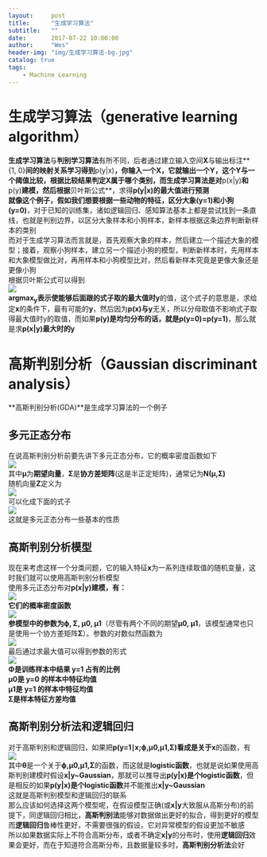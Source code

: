 ```yaml
---
layout:     post
title:      "生成学习算法"
subtitle:   ""
date:       2017-07-22 10:00:00
author:     "Wes"
header-img: "img/生成学习算法-bg.jpg"
catalog: true
tags:
    - Machine Learning
---
```


# 生成学习算法（generative learning algorithm）

**生成学习算法**与**判别学习算法**有所不同，后者通过建立输入空间**X**与输出标注**{1, 0}**间的映射关系学习得到**p(y|x)**，你输入一个X，它就输出一个Y，这个Y与一个阈值比较，根据比较结果判定X属于哪个类别，而生成学习算法是对**p(x|y)**和**p(y)**建模，然后根据**贝叶斯公式**，求得**p(y|x)**的最大值进行预测  
就像这个例子，假如我们想要根据一些动物的特征，区分大象**(y=1)**和小狗**(y=0)**，对于已知的训练集，诸如逻辑回归、感知算法基本上都是尝试找到一条直线，也就是判别边界，以区分大象样本和小狗样本，新样本根据这条边界判断新样本的类别  
而对于生成学习算法而言就是，首先观察大象的样本，然后建立一个描述大象的模型；接着，观察小狗样本，建立另一个描述小狗的模型，判断新样本时，先用样本和大象模型做比对，再用样本和小狗模型比对，然后看新样本究竟是更像大象还是更像小狗  
根据贝叶斯公式可以得到  
![](https://aswz.github.io/asserts/img/生成学习算法/求贝叶斯极大似然.gif)  
**argmax<sub>y</sub>**表示使能够后面跟的式子取的最大值时**y**的值，这个式子的意思是，求给定**x**的条件下，最有可能的**y**，然后因为**p(x)**与**y**无关，所以分母取值不影响式子取得最大值时y的取值，而如果**p(y)**是均匀分布的话，就是**p(y=0)=p(y=1)**，那么就是求**p(x|y)**最大时的**y**  

# 高斯判别分析（Gaussian discriminant analysis）

**高斯判别分析(GDA)**是生成学习算法的一个例子  

## 多元正态分布

在说高斯判别分析前要先讲下多元正态分布，它的概率密度函数如下  
![](https://aswz.github.io/asserts/img/生成学习算法/多元正态分布.gif)  
其中**μ**为**期望向量**，**Σ**是**协方差矩阵**(这是半正定矩阵)，通常记为**N(μ,Σ)**  
随机向量**Z**定义为  
![](http://协方差矩阵.gif)  
可以化成下面的式子  
![](http://协方差矩阵简化.gif)  
这就是多元正态分布一些基本的性质  

## 高斯判别分析模型

现在来考虑这样一个分类问题，它的输入特征**x**为一系列连续取值的随机变量，这时我们就可以使用高斯判别分析模型  
使用多元正态分布对**p(x|y)**建模，有：  
![](http://高斯判别模型.gif)  
它们的概率密度函数  
![](高斯判别分析模型分布.gif)  
参模型中的参数为**ϕ, Σ, μ0, μ1**（尽管有两个不同的期望**μ0, μ1**，该模型通常也只是使用一个协方差矩阵**Σ**）。参数的对数似然函数为  
![](参数对数似然函数.gif)  
最后通过求最大值可以得到参数的形式  
![](参数似然极大值.gif)  
**Φ是训练样本中结果 y=1 占有的比例**  
**μ0是 y=0 的样本中特征均值**  
**μ1是 y=1 的样本中特征均值**  
**Σ是样本特征方差均值**  

## 高斯判别分析法和逻辑回归

对于高斯判别和逻辑回归，如果把**p(y=1∣x;ϕ,μ0,μ1,Σ)**看成是关于**x**的函数，有  
![](高斯判别和逻辑回归.gif)  
其中**θ**是一个关于**ϕ,μ0,μ1,Σ**的函数，而这就是**logistic函数**，也就是说如果使用高斯判别建模时假设**x|y~Gaussian**，那就可以推导出**p(y|x)**是个**logistic函数**，但是相反的如果**p(y|x)**是个**logistic函数**并不能推出**x|y~Gaussian**  
这就是高斯判别模型和逻辑回归的联系  
那么应该如何选择这两个模型呢，在假设模型正确(或**x|y**大致服从高斯分布)的前提下，同逻辑回归相比，**高斯判别法**能够对数据做出更好的拟合，得到更好的模型  
而**逻辑回归**鲁棒性更好，不需要很强的假设，它对异常模型的假设更加不敏感  
所以如果数据实际上不符合高斯分布，或者不确定**x|y**的分布时，使用**逻辑回归**效果会更好，而在于知道符合高斯分布，且数据量较多时，**高斯判别分析法**会好  
